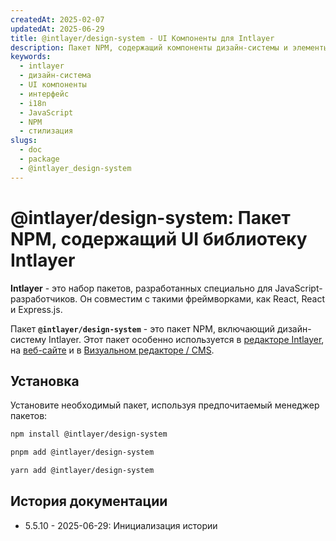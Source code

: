 ```yaml
---
createdAt: 2025-02-07
updatedAt: 2025-06-29
title: @intlayer/design-system - UI Компоненты для Intlayer
description: Пакет NPM, содержащий компоненты дизайн-системы и элементы UI для создания согласованных пользовательских интерфейсов с интернационализацией Intlayer.
keywords:
  - intlayer
  - дизайн-система
  - UI компоненты
  - интерфейс
  - i18n
  - JavaScript
  - NPM
  - стилизация
slugs:
  - doc
  - package
  - @intlayer_design-system
---
```


# @intlayer/design-system: Пакет NPM, содержащий UI библиотеку Intlayer

**Intlayer** - это набор пакетов, разработанных специально для JavaScript-разработчиков. Он совместим с такими фреймворками, как React, React и Express.js.

Пакет **`@intlayer/design-system`** - это пакет NPM, включающий дизайн-систему Intlayer. Этот пакет особенно используется в [редакторе Intlayer](https://github.com/aymericzip/intlayer/tree/main/docs/ru/packages/intlayer-editor/index.md), на [веб-сайте](https://intlayer.org) и в [Визуальном редакторе / CMS](https://intlayer.org/dashboard).

## Установка

Установите необходимый пакет, используя предпочитаемый менеджер пакетов:

```bash packageManager="npm"
npm install @intlayer/design-system
```

```bash packageManager="pnpm"
pnpm add @intlayer/design-system
```

```bash packageManager="yarn"
yarn add @intlayer/design-system
```

## История документации

- 5.5.10 - 2025-06-29: Инициализация истории
